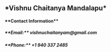 

<h2> *Vishnu Chaitanya Mandalapu* 
<h4> **Contact Information**
<h5>**Email:** vishnuchaitanyam@gmail.com
<h5>**Phone:** +1 940 337 2485
